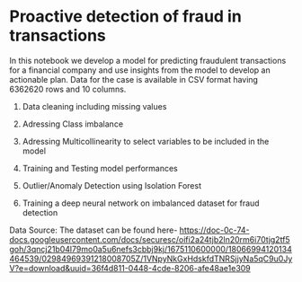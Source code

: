 # **Proactive detection of fraud in transactions**

In this notebook we develop a model for predicting fraudulent transactions for a financial company and use insights from the model to develop an actionable plan. Data for the case is available in CSV format having 6362620 rows and 10 columns.

1.  Data cleaning including missing values

2. Adressing Class imbalance

3. Adressing Multicollinearity to select variables to be included in the model

4. Training and Testing model performances

5. Outlier/Anomaly Detection using Isolation Forest

6. Training a deep neural network on imbalanced dataset for fraud detection

Data Source: The dataset can be found here-  https://doc-0c-74-docs.googleusercontent.com/docs/securesc/oifi2a24tjb2ln20rm6i70tjg2tf5goh/3qncj21b04l79mo0a5u6nefs3cbbj9kj/1675110600000/18066994120134464539/02984969391218008705Z/1VNpyNkGxHdskfdTNRSjjyNa5qC9u0JyV?e=download&uuid=36f4d811-0448-4cde-8206-afe48ae1e309
